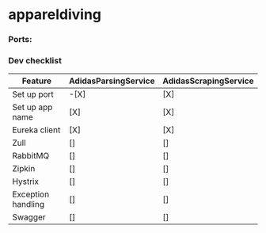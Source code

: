 # appareldiving

### Ports:

### Dev checklist

| Feature  | AdidasParsingService | AdidasScrapingService |
| ------------- | ------------- | ------------- |
| Set up port  | -[X]  | [X] |
| Set up app name  | [X]  | [X] |
| Eureka client  | [X]  | [X] |
| Zull | []  | [] |
| RabbitMQ  | [] | [] |
| Zipkin  | []  | [] |
| Hystrix  | []  | [] |
| Exception handling  | [] | [] |
| Swagger  | []  | [] |
